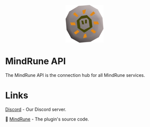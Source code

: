 <p align="center">
  <img src="mind-rune.webp" alt="MindRune">
</p>

# MindRune API

The MindRune API is the connection hub for all MindRune services.

# Links

[Discord](https://discord.gg/74S5vRkNP7) - Our Discord server.

🔌 [MindRune](https://github.com/MineRune/mindrune-plugin) - The plugin's source code.
